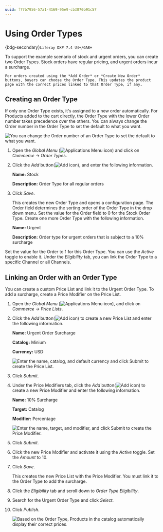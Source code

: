 ```yaml
---
uuid: f77b7956-57a1-4169-95e9-cb3070b91c57
---
```

# Using Order Types

{bdg-secondary}`Liferay DXP 7.4 U4+/GA8+`

To support the example scenario of stock and urgent orders, you can create two Order Types. Stock orders have regular pricing, and urgent orders incur a surcharge.

```{important}
For orders created using the *Add Order* or *Create New Order* buttons, buyers can choose the Order Type. This updates the product page with the correct prices linked to that Order Type, if any.
```

## Creating an Order Type

If only one Order Type exists, it's assigned to a new order automatically. For Products added to the cart directly, the Order Type with the lower Order number takes precedence over the others. You can always change the Order number in the Order Type to set the default to what you want.

![You can change the Order number of an Order Type to set the default to what you want.](./using-order-types/images/04.png)

1. Open the *Global Menu* (![Applications Menu icon](../../images/icon-applications-menu.png)) and click on *Commerce* &rarr; *Order Types*.
2. Click the *Add* button(![Add icon](../../images/icon-add.png)), and enter the following information.

   **Name:** Stock

   **Description:** Order Type for all regular orders

3. Click *Save*.

   This creates the new Order Type and opens a configuration page. The Order field determines the sorting order of the Order Type in the drop down menu. Set the value for the Order field to 0 for the Stock Order Type. Create one more Order Type with the following information.

   **Name:** Urgent

   **Description:** Order type for urgent orders that is subject to a 10% surcharge

Set the value for the Order to 1 for this Order Type. You can use the *Active* toggle to enable it. Under the *Eligibility* tab, you can link the Order Type to a specific Channel or all Channels.

## Linking an Order with an Order Type

You can create a custom Price List and link it to the Urgent Order Type. To add a surcharge, create a Price Modifier on the Price List.

1. Open the *Global Menu* (![Applications Menu icon](../../images/icon-applications-menu.png)), and click on *Commerce* &rarr; *Price Lists*.
1. Click the *Add* button(![Add icon](../../images/icon-add.png)) to create a new Price List and enter the following information.

    **Name:** Urgent Order Surcharge

    **Catalog:** Minium

    **Currency:** USD

   ![Enter the name, catalog, and default currency and click Submit to create the Price List.](./using-order-types/images/01.png)

1. Click *Submit*.
1. Under the Price Modifiers tab, click the *Add* button(![Add icon](../../images/icon-add.png)) to create a new Price Modifier and enter the following information.

    **Name:** 10% Surcharge

    **Target:** Catalog

    **Modifier:** Percentage

   ![Enter the name, target, and modifier, and click Submit to create the Price Modifier.](./using-order-types/images/02.png)

1. Click *Submit*.
1. Click the new Price Modifier and activate it using the *Active* toggle. Set the *Amount* to 10.
1. Click *Save*.

   This creates the new Price List with the Price Modifier. You must link it to the Order Type to add the surcharge.

1. Click the *Eligibility* tab and scroll down to *Order Type Eligibility*.
1. Search for the Urgent Order Type and click *Select*.
1. Click *Publish*.

   ![Based on the Order Type, Products in the catalog automatically display their correct prices.](./using-order-types/images/03.gif)
